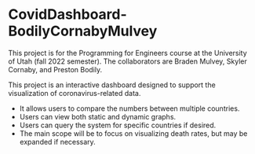 # CovidDashboard-BodilyCornabyMulvey

This project is for the Programming for Engineers course at the University of Utah (fall 2022 semester).
The collaborators are Braden Mulvey, Skyler Cornaby, and Preston Bodily.

This project is an interactive dashboard designed to support the visualization of coronavirus-related data.
  - It allows users to compare the numbers between multiple countries.
  - Users can view both static and dynamic graphs.
  - Users can query the system for specific countries if desired.
  - The main scope will be to focus on visualizing death rates, but may be expanded if necessary.

